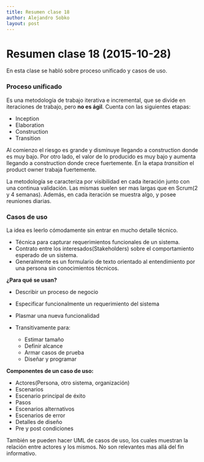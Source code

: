 ```yaml
---
title: Resumen clase 18
author: Alejandro Sobko
layout: post
---
```


Resumen clase 18 (2015-10-28)
==============================

En esta clase se habló sobre proceso unificado y casos de uso.

### Proceso unificado

Es una metodología de trabajo iterativa e incremental, que se divide en iteraciones de trabajo, pero **no es ágil**.
Cuenta con las siguientes etapas:

* Inception
* Elaboration
* Construction
* Transition

Al comienzo el riesgo es grande y disminuye llegando a construction donde es muy bajo. Por otro lado, el valor de lo producido es muy bajo y aumenta llegando a construction donde crece fuertemente.
En la etapa *transition* el product owner trabaja fuertemente.

La metodología se caracteriza por visibilidad en cada iteración junto con una continua validación. Las mismas suelen ser mas largas que en Scrum(2 y 4 semanas). Además, en cada iteración se muestra algo, y posee reuniones diarias.

### Casos de uso
La idea es leerlo cómodamente sin entrar en mucho detalle técnico.

* Técnica para capturar requerimientos funcionales de un sistema.
* Contrato entre los interesados(Stakeholders) sobre el comportamiento esperado de un sistema.
* Generalmente es un formulario de texto orientado al entendimiento por una persona sin conocimientos técnicos.

**¿Para qué se usan?**

* Describir un proceso de negocio
* Especificar funcionalmente un requerimiento del sistema
* Plasmar una nueva funcionalidad
* Transitivamente para:

	* Estimar tamaño
	* Definir alcance
	* Armar casos de prueba
	* Diseñar y programar

**Componentes de un caso de uso:**

* Actores(Persona, otro sistema, organización)
* Escenarios
* Escenario principal de éxito
* Pasos
* Escenarios alternativos
* Escenarios de error
* Detalles de diseño
* Pre y post condiciones

También se pueden hacer UML de casos de uso, los cuales muestran la relación entre actores y los mismos. No son relevantes mas allá del fin informativo.